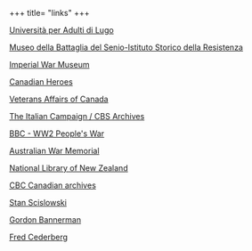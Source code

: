 +++
title= "links"
+++

[Università per Adulti di Lugo](http://www.unilugo.it/  "Unilugo")
  
[Museo della Battaglia del Senio-Istituto Storico della Resistenza](http://www.istoricora.it/ "Istituto Storico")
  
[Imperial War Museum](http://www.iwm.org.uk/)

[Canadian Heroes](http://cdnheroes.ca/)

[Veterans Affairs of Canada](http://www.vac-acc.gc.ca/general/)

[The Italian Campaign / CBS Archives](http://archives.cbc.ca/war_conflict/second_world_war/topics/1471-9856/)

[BBC - WW2 People's War](http://www.bbc.co.uk/ww2peopleswar/)

[Australian War Memorial](http://cas.awm.gov.au/film/F02063/)

[National Library of New Zealand](http://www.natlib.govt.nz/en/using/2atl.html)

[CBC Canadian archives](http://archives.cbc.ca/300c.asp?id=1-71-103)

[Stan Scislowski](http://carol_fus.tripod.com/army_hero_meetstan.html)

[Gordon Bannerman](http://gordiebannerman.com/)

[Fred Cederberg](http://www.capebretonmilitaryhistory.com/collections/personal-profile-collections/cederberg-john-frederic-fred/)
